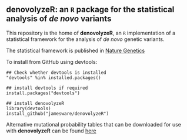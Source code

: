 **denovolyzeR**: an `R` package for the statistical analysis of *de novo* variants
-----

This repository is the home of **denovolyzeR**, an `R` implementation of a statistical framework for the analysis of *de novo* genetic variants.

The statistical framework is published in [Nature Genetics](http://www.nature.com/doifinder/10.1038/ng.3050)


To install from GitHub using devtools:

```
## Check whether devtools is installed
"devtools" %in% installed.packages()

## install devtools if required
install.packages("devtools")

## install denovolyzeR
library(devtools)
install_github("jamesware/denovolyzeR")
```


Alternative mutational probability tables that can be downloaded for use with **denovolyzeR** can be found [here](/alternativeProbabilityTables/probTable_Samocha2014.rda)

